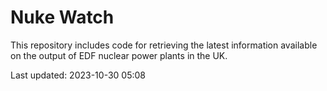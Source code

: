 # Nuke Watch

This repository includes code for retrieving the latest information available on the output of EDF nuclear power plants in the UK.

Last updated: 2023-10-30 05:08